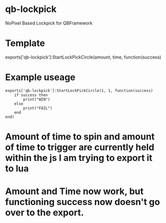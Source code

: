 # qb-lockpick
 NoPixel Based Lockpick for QBFramework

# Template
exports['qb-lockpick']:StartLockPickCircle(amount, time, function(success)

# Example useage

	exports['qb-lockpick']:StartLockPickCircle(1, 1, function(success)
		if success then
			print("WIN")
		else
			print("FAIL")
		end
	end)
	
# Amount of time to spin and amount of time to trigger are currently held within the js I am trying to export it to lua
# Amount and Time now work, but functioning success now doesn't go over to the export.